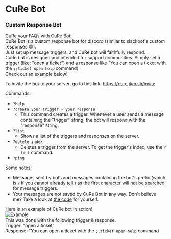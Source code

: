 # CuRe Bot

### **Cu**stom **Re**sponse Bot

CuRe your FAQs with CuRe Bot!  
CuRe Bot is a custom response bot for discord (similar to slackbot's custom responses 😄).  
Just set up message triggers, and CuRe bot will faithfully respond.  
CuRe bot is designed and intended for support communities. Simply set a trigger (like: "open a ticket") and a response like "You can open a ticket with the `;;ticket open help` command).  
Check out an example below!

To invite the bot to your server, go to this link: https://cure.jkm.sh/invite

Commands:

- `?help`
- `?create your trigger - your response`
  - This command creates a trigger. Whenever a user sends a message containing the "trigger" string, the bot will respond with the "response" string.
- `?list`
  - Shows a list of the triggers and responses on the server.
- `?delete index`
  - Deletes a trigger from the server. To get the trigger's index, use the `?list` command.
- `?ping`

Some notes:

- Messages sent by bots and messages containing the bot's prefix (which is `?` if you cannot already tell.) as the first character will not be searched for message triggers.
- Your messages are not saved by CuRe Bot in any way. Don't believe me? Take a look at [the code](https://github.com/joshkmartinez/CuRe-Bot) for yourself.

Here is an example of CuRe bot in action!  
![Example](https://media.giphy.com/media/j0B3l7xKAVezqvUShk/giphy.gif)  
This was done with the following trigger & response.  
Trigger: "open a ticket"  
Response: "You can open a ticket with the `;;ticket open help` command

